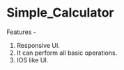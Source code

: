 # Simple_Calculator
Features - 
1) Responsive UI.
2) It can perform all basic operations.
3) IOS like UI.

